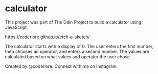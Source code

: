 # calculator

This project was part of The Odin Project to build a calculator using JavaScript.

https://coderlore.github.io/etch-a-sketch/

The calculator starts with a display of 0. The user enters the first number, then chooses an operator, and enters a second number. The values are calculated based on what values and operator the user chose. 

Created by @coderlore. Connect with me on Instagram.
